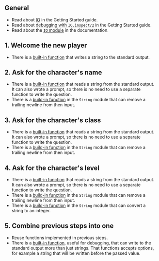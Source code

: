 ## General

- Read about [IO][getting-started-io] in the Getting Started guide.
- Read about [debugging with `IO.inspect/2`][getting-started-debugging-io-inspect] in the Getting Started guide.
- Read about the [`IO` module][module-io] in the documentation.

## 1. Welcome the new player

- There is a [built-in function][io-puts] that writes a string to the standard output.

## 2. Ask for the character's name

- There is a [built-in function][io-gets] that reads a string from the standard output. It can also wrote a prompt, so there is no need to use a separate function to write the question.
- There is a [build-in function][string-trim] in the `String` module that can remove a trailing newline from then input.

## 3. Ask for the character's class

- There is a [built-in function][io-gets] that reads a string from the standard output. It can also wrote a prompt, so there is no need to use a separate function to write the question.
- There is a [build-in function][string-trim] in the `String` module that can remove a trailing newline from then input.

## 4. Ask for the character's level

- There is a [built-in function][io-gets] that reads a string from the standard output. It can also wrote a prompt, so there is no need to use a separate function to write the question.
- There is a [build-in function][string-trim] in the `String` module that can remove a trailing newline from then input.
- There is a [build-in function][string-to-integer] in the `String` module that can convert a string to an integer.

## 5. Combine previous steps into one

- Reuse functions implemented in previous steps.
- There is a [built-in function][io-inspect], useful for debugging, that can write to the standard output more than just strings. That functions accepts options, for example a string that will be written before the passed value.

[module-io]: https://hexdocs.pm/elixir/IO.html
[getting-started-io]: https://elixir-lang.org/getting-started/io-and-the-file-system.html#the-io-module
[getting-started-debugging-io-inspect]: https://elixir-lang.org/getting-started/debugging.html#ioinspect2
[elixir-school-io-inspect-label]: https://elixirschool.com/blog/til-io-inspect-labels/
[io-puts]: https://hexdocs.pm/elixir/IO.html#puts/2
[io-gets]: https://hexdocs.pm/elixir/IO.html#gets/2
[io-inspect]: https://hexdocs.pm/elixir/IO.html#inspect/2
[string-trim]: https://hexdocs.pm/elixir/String.html#trim/1
[string-to-integer]: https://hexdocs.pm/elixir/String.html#to_integer/1
